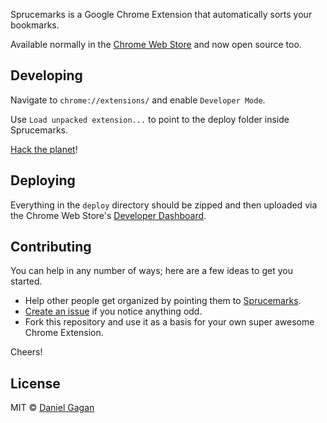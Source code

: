 <img src="https://raw.githubusercontent.com/ForestMist/sprucemarks/master/images/sprucemarks.jpg" alt="">

Sprucemarks is a Google Chrome Extension that automatically sorts your bookmarks.

Available normally in the [Chrome Web Store](https://chrome.google.com/webstore/detail/sprucemarks/fakeocdnmmmnokabaiflppclocckihoj) and now open source too.

## Developing

Navigate to `chrome://extensions/` and enable `Developer Mode`.

Use `Load unpacked extension...` to point to the deploy folder inside Sprucemarks.

[Hack the planet](https://www.youtube.com/watch?v=Cipc8EowshY)!

## Deploying

Everything in the `deploy` directory should be zipped and then uploaded via the Chrome Web Store's [Developer Dashboard](https://chrome.google.com/webstore/developer/dashboard).

## Contributing

You can help in any number of ways; here are a few ideas to get you started.

* Help other people get organized by pointing them to [Sprucemarks](https://chrome.google.com/webstore/detail/sprucemarks/fakeocdnmmmnokabaiflppclocckihoj).
* [Create an issue](https://github.com/ForestMist/sprucemarks/issues) if you notice anything odd.
* Fork this repository and use it as a basis for your own super awesome Chrome Extension.

Cheers!

## License

MIT © [Daniel Gagan](https://forestmist.org)